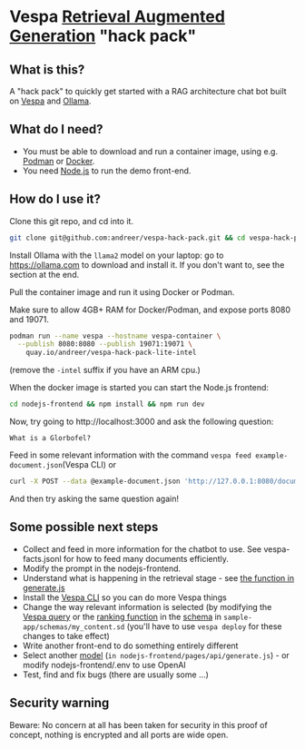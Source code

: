 # Vespa [Retrieval Augmented Generation](https://arxiv.org/abs/2005.11401) "hack pack"

## What is this?
A "hack pack" to quickly get started with a RAG architecture chat bot built on [Vespa](vespa.ai) and [Ollama](https://ollama.com).

## What do I need?
* You must be able to download and run a container image, using e.g. [Podman](https://podman.io) or [Docker](https://www.docker.com).
* You need [Node.js](https://nodejs.org/en) to run the demo front-end.

## How do I use it?

Clone this git repo, and cd into it.
```bash
git clone git@github.com:andreer/vespa-hack-pack.git && cd vespa-hack-pack
```

Install Ollama with the `llama2` model on your laptop: go to https://ollama.com to download and install it. If you don't want to, see the section at the end.

Pull the container image and run it using Docker or Podman.

Make sure to allow 4GB+ RAM for Docker/Podman, and expose ports 8080 and 19071.

```bash
podman run --name vespa --hostname vespa-container \
  --publish 8080:8080 --publish 19071:19071 \
    quay.io/andreer/vespa-hack-pack-lite-intel
```

(remove the `-intel` suffix if you have an ARM cpu.)

When the docker image is started you can start the Node.js frontend:

```bash
cd nodejs-frontend && npm install && npm run dev
```

Now, try going to http://localhost:3000 and ask the following question:
```
What is a Glorbofel?
```

Feed in some relevant information with the command `vespa feed example-document.json`(Vespa CLI) or
```bash
curl -X POST --data @example-document.json 'http://127.0.0.1:8080/document/v1/mynamespace/my_content/docid/example-document-id'
```

And then try asking the same question again!

## Some possible next steps

* Collect and feed in more information for the chatbot to use. See vespa-facts.jsonl for how to feed many documents efficiently.
* Modify the prompt in the nodejs-frontend.
* Understand what is happening in the retrieval stage - see [the function in generate.js](https://github.com/andreer/vespa-hack-pack/blob/main/nodejs-frontend/pages/api/generate.js#L9-L31)
* Install the [Vespa CLI](https://docs.vespa.ai/en/vespa-cli.html) so you can do more Vespa things
* Change the way relevant information is selected (by modifying the [Vespa query](https://docs.vespa.ai/en/query-language.html) or the [ranking function](https://docs.vespa.ai/en/ranking-expressions-features.html) in the [schema](https://docs.vespa.ai/en/schemas.html) in `sample-app/schemas/my_content.sd` (you'll have to use `vespa deploy` for these changes to take effect)
* Write another front-end to do something entirely different
* Select another [model](https://ollama.com/library) (`in nodejs-frontend/pages/api/generate.js`) - or modify nodejs-frontend/.env to use OpenAI
* Test, find and fix bugs (there are usually some ...)

## Security warning
Beware: No concern at all has been taken for security in this proof of concept, nothing is encrypted and all ports are wide open.
